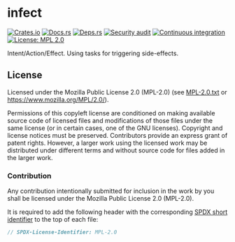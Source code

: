 <!-- SPDX-FileCopyrightText: The infect authors -->
<!-- SPDX-License-Identifier: MPL-2.0 -->

# infect

[![Crates.io](https://img.shields.io/crates/v/infect.svg)](https://crates.io/crates/infect)
[![Docs.rs](https://docs.rs/infect/badge.svg)](https://docs.rs/infect)
[![Deps.rs](https://deps.rs/repo/github/uklotzde/infect/status.svg)](https://deps.rs/repo/github/uklotzde/infect)
[![Security audit](https://github.com/uklotzde/infect/actions/workflows/security-audit.yaml/badge.svg)](https://github.com/uklotzde/infect/actions/workflows/security-audit.yaml)
[![Continuous integration](https://github.com/uklotzde/infect/actions/workflows/continuous-integration.yaml/badge.svg)](https://github.com/uklotzde/infect/actions/workflows/continuous-integration.yaml)
[![License: MPL 2.0](https://img.shields.io/badge/License-MPL_2.0-brightgreen.svg)](https://opensource.org/licenses/MPL-2.0)

Intent/Action/Effect. Using tasks for triggering side-effects.

## License

Licensed under the Mozilla Public License 2.0 (MPL-2.0) (see [MPL-2.0.txt](LICENSES/MPL-2.0.txt) or <https://www.mozilla.org/MPL/2.0/>).

Permissions of this copyleft license are conditioned on making available source code of licensed files and modifications of those files under the same license (or in certain cases, one of the GNU licenses). Copyright and license notices must be preserved. Contributors provide an express grant of patent rights. However, a larger work using the licensed work may be distributed under different terms and without source code for files added in the larger work.

### Contribution

Any contribution intentionally submitted for inclusion in the work by you shall be licensed under the Mozilla Public License 2.0 (MPL-2.0).

It is required to add the following header with the corresponding [SPDX short identifier](https://spdx.dev/ids/) to the top of each file:

```rust
// SPDX-License-Identifier: MPL-2.0
```
